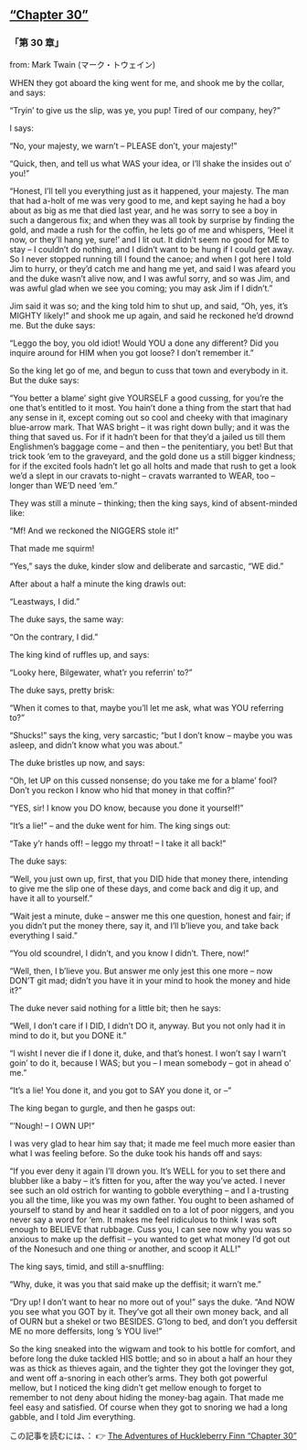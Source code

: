 ## [“Chapter 30”](https://www.beanreading.com/ja/article/796?source=github )   
 
 ###  「第 30 章」 

 from:  Mark Twain (マーク・トウェイン) 

 WHEN they got aboard the king went for me, and shook me by the collar, and says:

“Tryin’ to give us the slip, was ye, you pup! Tired of our company, hey?”

I says:

“No, your majesty, we warn’t – PLEASE don’t, your majesty!”

“Quick, then, and tell us what WAS your idea, or I’ll shake the insides out o’ you!”

“Honest, I’ll tell you everything just as it happened, your majesty. The man that had a-holt of me was very good to me, and kept saying he had a boy about as big as me that died last year, and he was sorry to see a boy in such a dangerous fix; and when they was all took by surprise by finding the gold, and made a rush for the coffin, he lets go of me and whispers, ‘Heel it now, or they’ll hang ye, sure!’ and I lit out. It didn’t seem no good for ME to stay – I couldn’t do nothing, and I didn’t want to be hung if I could get away. So I never stopped running till I found the canoe; and when I got here I told Jim to hurry, or they’d catch me and hang me yet, and said I was afeard you and the duke wasn’t alive now, and I was awful sorry, and so was Jim, and was awful glad when we see you coming; you may ask Jim if I didn’t.”

Jim said it was so; and the king told him to shut up, and said, “Oh, yes, it’s MIGHTY likely!” and shook me up again, and said he reckoned he’d drownd me. But the duke says:

“Leggo the boy, you old idiot! Would YOU a done any different? Did you inquire around for HIM when you got loose? I don’t remember it.”

So the king let go of me, and begun to cuss that town and everybody in it. But the duke says:

“You better a blame’ sight give YOURSELF a good cussing, for you’re the one that’s entitled to it most. You hain’t done a thing from the start that had any sense in it, except coming out so cool and cheeky with that imaginary blue-arrow mark. That WAS bright – it was right down bully; and it was the thing that saved us. For if it hadn’t been for that they’d a jailed us till them Englishmen’s baggage come – and then – the penitentiary, you bet! But that trick took ‘em to the graveyard, and the gold done us a still bigger kindness; for if the excited fools hadn’t let go all holts and made that rush to get a look we’d a slept in our cravats to-night – cravats warranted to WEAR, too – longer than WE’D need ‘em.”

They was still a minute – thinking; then the king says, kind of absent-minded like:

“Mf! And we reckoned the NIGGERS stole it!”

That made me squirm!

“Yes,” says the duke, kinder slow and deliberate and sarcastic, “WE did.”

After about a half a minute the king drawls out:

“Leastways, I did.”

The duke says, the same way:

“On the contrary, I did.”

The king kind of ruffles up, and says:

“Looky here, Bilgewater, what’r you referrin’ to?”

The duke says, pretty brisk:

“When it comes to that, maybe you’ll let me ask, what was YOU referring to?”

“Shucks!” says the king, very sarcastic; “but I don’t know – maybe you was asleep, and didn’t know what you was about.”

The duke bristles up now, and says:

“Oh, let UP on this cussed nonsense; do you take me for a blame’ fool? Don’t you reckon I know who hid that money in that coffin?”

“YES, sir! I know you DO know, because you done it yourself!”

“It’s a lie!” – and the duke went for him. The king sings out:

“Take y’r hands off! – leggo my throat! – I take it all back!”

The duke says:

“Well, you just own up, first, that you DID hide that money there, intending to give me the slip one of these days, and come back and dig it up, and have it all to yourself.”

“Wait jest a minute, duke – answer me this one question, honest and fair; if you didn’t put the money there, say it, and I’ll b’lieve you, and take back everything I said.”

“You old scoundrel, I didn’t, and you know I didn’t. There, now!”

“Well, then, I b’lieve you. But answer me only jest this one more – now DON’T git mad; didn’t you have it in your mind to hook the money and hide it?”

The duke never said nothing for a little bit; then he says:

“Well, I don’t care if I DID, I didn’t DO it, anyway. But you not only had it in mind to do it, but you DONE it.”

“I wisht I never die if I done it, duke, and that’s honest. I won’t say I warn’t goin’ to do it, because I WAS; but you – I mean somebody – got in ahead o’ me.”

“It’s a lie! You done it, and you got to SAY you done it, or –”

The king began to gurgle, and then he gasps out:

”’Nough! – I OWN UP!”

I was very glad to hear him say that; it made me feel much more easier than what I was feeling before. So the duke took his hands off and says:

“If you ever deny it again I’ll drown you. It’s WELL for you to set there and blubber like a baby – it’s fitten for you, after the way you’ve acted. I never see such an old ostrich for wanting to gobble everything – and I a-trusting you all the time, like you was my own father. You ought to been ashamed of yourself to stand by and hear it saddled on to a lot of poor niggers, and you never say a word for ‘em. It makes me feel ridiculous to think I was soft enough to BELIEVE that rubbage. Cuss you, I can see now why you was so anxious to make up the deffisit – you wanted to get what money I’d got out of the Nonesuch and one thing or another, and scoop it ALL!”

The king says, timid, and still a-snuffling:

“Why, duke, it was you that said make up the deffisit; it warn’t me.”

“Dry up! I don’t want to hear no more out of you!” says the duke. “And NOW you see what you GOT by it. They’ve got all their own money back, and all of OURN but a shekel or two BESIDES. G’long to bed, and don’t you deffersit ME no more deffersits, long ’s YOU live!”

So the king sneaked into the wigwam and took to his bottle for comfort, and before long the duke tackled HIS bottle; and so in about a half an hour they was as thick as thieves again, and the tighter they got the lovinger they got, and went off a-snoring in each other’s arms. They both got powerful mellow, but I noticed the king didn’t get mellow enough to forget to remember to not deny about hiding the money-bag again. That made me feel easy and satisfied. Of course when they got to snoring we had a long gabble, and I told Jim everything.


この記事を読むには、：  👉    [The Adventures of Huckleberry Finn “Chapter 30”](https://www.beanreading.com/ja/article/796?source=github ) 
